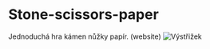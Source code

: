 # Stone-scissors-paper
Jednoduchá hra kámen nůžky papír. (website)
![Výstřižek](https://user-images.githubusercontent.com/59512637/130023803-c2f90a47-f274-4b82-b9ad-ddff89e86442.PNG)


